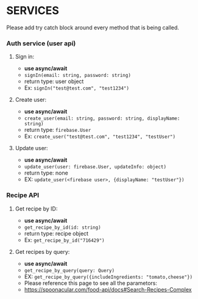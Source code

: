 
# SERVICES

Please add try catch block around every method that is being called.

### Auth service (user api)


1. Sign in:
    * **use async/await**
    * `signIn(email: string, password: string)`
    * return type: user object
    * Ex: `signIn("test@test.com", "test1234")`

2. Create user:
    * **use async/await**
    * `create_user(email: string, password: string, displayName: string)`
    * return type: `firebase.User`
    * Ex: `create_user("test@test.com", "test1234", "testUser")`

3. Update user:
    * **use async/await**
    * `update_user(user: firebase.User, updateInfo: object)`
    * return type: none
    * EX: `update_user(<firebase user>, {displayName: "testUser"})`



### Recipe API

1. Get recipe by ID:
    * **use async/await**
    * `get_recipe_by_id(id: string)`
    * return type: recipe object
    * Ex: `get_recipe_by_id("716429")`

2. Get recipes by query:
    * **use async/await**
    * `get_recipe_by_query(query: Query)`
    * EX: `get_recipe_by_query({includeIngredients: "tomato,cheese"})`
    * Please reference this page to see all the parametors: 
    * https://spoonacular.com/food-api/docs#Search-Recipes-Complex